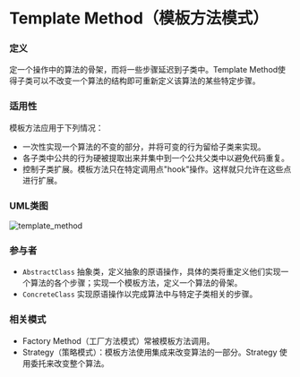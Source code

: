 # Template Method（模板方法模式）

### 定义
定一个操作中的算法的骨架，而将一些步骤延迟到子类中。Template Method使得子类可以不改变一个算法的结构即可重新定义该算法的某些特定步骤。

### 适用性
模板方法应用于下列情况：
* 一次性实现一个算法的不变的部分，并将可变的行为留给子类来实现。
* 各子类中公共的行为硬被提取出来并集中到一个公共父类中以避免代码重复。
* 控制子类扩展。模板方法只在特定调用点"hook"操作。这样就只允许在这些点进行扩展。

### UML类图
![template_method](http://ohtd7tndv.bkt.clouddn.com/dp_template_method.png)

### 参与者
* `AbstractClass` 抽象类，定义抽象的原语操作，具体的类将重定义他们实现一个算法的各个步骤；实现一个模板方法，定义一个算法的骨架。
* `ConcreteClass` 实现原语操作以完成算法中与特定子类相关的步骤。

### 相关模式
* Factory Method（工厂方法模式）常被模板方法调用。
* Strategy（策略模式）：模板方法使用集成来改变算法的一部分。Strategy 使用委托来改变整个算法。